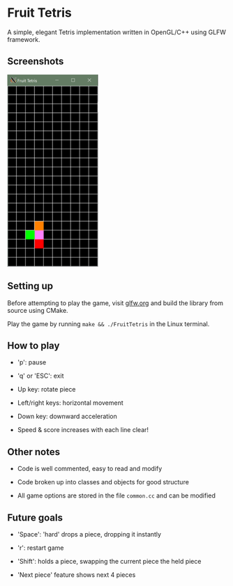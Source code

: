 # Fruit Tetris

A simple, elegant Tetris implementation written in OpenGL/C++ using GLFW framework.

## Screenshots

![Alt text](screenshots/1.png?raw=true "Screenshot 1")

## Setting up

Before attempting to play the game, visit [glfw.org](https://www.glfw.org/) and build the library from source using CMake.

Play the game by running ```make && ./FruitTetris``` in the Linux terminal.

## How to play

- 'p': pause

- 'q' or 'ESC': exit

- Up key: rotate piece

- Left/right keys: horizontal movement

- Down key: downward acceleration

- Speed & score increases with each line clear!

## Other notes

- Code is well commented, easy to read and modify

- Code broken up into classes and objects for good structure

- All game options are stored in the file ```common.cc``` and can be modified

## Future goals

- 'Space': 'hard' drops a piece, dropping it instantly

- 'r': restart game

- 'Shift': holds a piece, swapping the current piece the held piece

- 'Next piece' feature shows next 4 pieces
